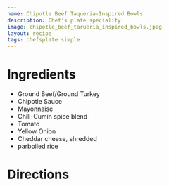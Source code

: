 ```yaml
---
name: Chipotle Beef Taqueria-Inspired Bowls
description: Chef's plate speciality
image: chipotle_beef_tarueria_inspired_bowls.jpeg
layout: recipe
tags: chefsplate simple
---
```


# Ingredients

* Ground Beef/Ground Turkey
* Chipotle Sauce
* Mayonnaise
* Chili-Cumin spice blend
* Tomato
* Yellow Onion
* Cheddar cheese, shredded
* parboiled rice

# Directions

